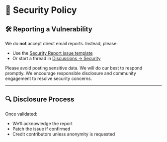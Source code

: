 # 🔐 Security Policy

## 🛠 Reporting a Vulnerability

We do **not** accept direct email reports. Instead, please:

- Use the [Security Report issue template](https://github.com/dean-jl/spf-flattener/issues/new?template=security.yml)
- Or start a thread in [Discussions → Security](https://github.com/dean-jl/spf-flattener/discussions/categories/security)

Please avoid posting sensitive data.  We will do our best to respond promptly.  We encourage responsible disclosure and community engagement to resolve security concerns.

---

## 🔍 Disclosure Process

Once validated:
- We’ll acknowledge the report
- Patch the issue if confirmed
- Credit contributors unless anonymity is requested
